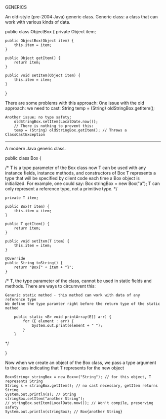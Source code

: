GENERICS


An old-style (pre-2004 Java) generic class. 
Generic class: a class that can work with various kinds of data.

public class ObjectBox {
    private Object item;

    public ObjectBox(Object item) {
        this.item = item;
    }

    public Object getItem() {
        return item;
    }

    public void setItem(Object item) {
        this.item = item;
    }
}


There are some problems with this approach:
    One issue with the old approach: we need to cast:
        String temp = (String) oldStringBox.getItem();
        
    Another issue; no type safety:
        oldStringBox.setItem(LocalDate.now());
        // There is nothing to prevent this:
        temp = (String) oldStringBox.getItem(); // Throws a ClassCastException
            

********************************************************************************************


A modern Java generic class.

public class Box<T> { 
    
/*
    T is a type parameter of the Box class
    now T can be used with any instance fields, instance methods, and constructors of Box
    T represents a type that will be specified by client code each time a Box object is
    initialized. 
        For example, one could say:
        Box<String> stringBox = new Box<String>("a");
    T can only represent a reference type, not a primitive type.
*/
    
    private T item;

    public Box(T item) {
        this.item = item;
    }

    public T getItem() {
        return item;
    }

    public void setItem(T item) {
        this.item = item;
    }

    @Override
    public String toString() {
        return "Box{" + item + "}";
    }

/*
    T, the type parameter of the class, cannot be used in static fields and methods.
    There are ways to circumvent this:

    Generic static method - this method can work with data of any reference type
    We define the type paramter right before the return type of the static method
        
        public static <E> void printArray(E[] arr) {
            for (E element : arr) {
                System.out.print(element + " ");
            }
        }
*/

}

Now when we create an object of the Box class, we pass a type argument to the class indicating that T represents for the new object

    Box<String> stringBox = new Box<>("String"); // for this object, T represents String
    String s = stringBox.getItem(); // no cast necessary, getItem returns String
    System.out.println(s); // String
    stringBox.setItem("another String");
    // stringBox.setItem(LocalDate.now()); // Won't compile, preserving safety
    System.out.println(stringBox); // Box{another String}


